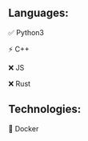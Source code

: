 ## Languages:
✅ Python3

⚡ C++

❌ JS

❌ Rust

## Technologies:
🐳 Docker

<!--
**9strebok/9strebok** is a ✨ _special_ ✨ repository because its `README.md` (this file) appears on your GitHub profile.

✅⚡❌
